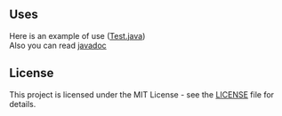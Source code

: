 ## Uses
Here is an example of use ([Test.java](./src/test/java/Test.java))\
Also you can read [javadoc](./javadoc/index.html)
## License
This project is licensed under the MIT License - see the [LICENSE](./LICENSE.txt) file for details.

